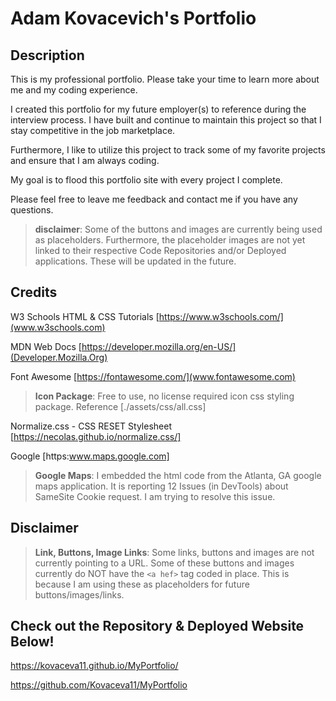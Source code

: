# Adam Kovacevich's Portfolio
## Description
This is my professional portfolio. Please take your time to learn more about me and my coding experience.

 I created this portfolio for my future employer(s) to reference during the interview process. I have built and continue to maintain this project so that I stay competitive in the job marketplace. 
 
 Furthermore, I like to utilize this project to track some of my favorite projects and ensure that I am always coding. 
 
 My goal is to flood this portfolio site with every project I complete.


Please feel free to leave me feedback and contact me if you have any questions. 
> **disclaimer**: Some of the buttons and images are currently being used as placeholders. Furthermore, the placeholder images are not yet linked to their respective Code Repositories and/or Deployed applications. These will be updated in the future. 


## Credits

W3 Schools HTML & CSS Tutorials [https://www.w3schools.com/](www.w3schools.com)

MDN Web Docs [https://developer.mozilla.org/en-US/](Developer.Mozilla.Org)

Font Awesome [https://fontawesome.com/](www.fontawesome.com)
> **Icon Package**: Free to use, no license required icon css styling package. Reference [./assets/css/all.css]

Normalize.css - CSS RESET Stylesheet [https://necolas.github.io/normalize.css/]

Google [https:www.maps.google.com]
> **Google Maps**: I embedded the html code from the Atlanta, GA google maps application. It is reporting 12 Issues (in DevTools) about SameSite Cookie request. I am trying to resolve this issue.



## Disclaimer
>**Link, Buttons, Image Links**: Some links, buttons and images are not currently pointing to a URL. Some of these buttons and images currently do NOT have the ```<a hef>``` tag coded in place. This is because I am using these as placeholders for future buttons/images/links.


## Check out the Repository & Deployed Website Below!

https://kovaceva11.github.io/MyPortfolio/

https://github.com/Kovaceva11/MyPortfolio
